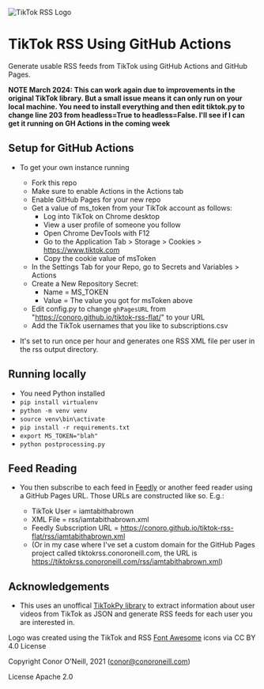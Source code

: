 ![TikTok RSS Logo](https://tiktokrss.conoroneill.com/favicon-32x32.png)
# TikTok RSS Using GitHub Actions

Generate usable RSS feeds from TikTok using GitHub Actions and GitHub Pages.


**NOTE March 2024: This can work again due to improvements in the original TikTok library. But a small issue means it can only run on your local machine. You need to install everything and then edit tiktok.py to change line 203 from headless=True to headless=False. I'll see if I can get it running on GH Actions in the coming week**

## Setup for GitHub Actions
* To get your own instance running
    * Fork this repo
    * Make sure to enable Actions in the Actions tab
    * Enable GitHub Pages for your new repo
    * Get a value of ms_token from your TikTok account as follows:
        * Log into TikTok on Chrome desktop
        * View a user profile of someone you follow
        * Open Chrome DevTools with F12
        * Go to the Application Tab > Storage > Cookies > https://www.tiktok.com
        * Copy the cookie value of msToken
    * In the Settings Tab for your Repo, go to Secrets and Variables > Actions
    * Create a New Repository Secret:
        * Name = MS_TOKEN
        * Value = The value you got for msToken above 
    * Edit config.py to change `ghPagesURL` from "https://conoro.github.io/tiktok-rss-flat/" to your URL
    * Add the TikTok usernames that you like to subscriptions.csv

* It's set to run once per hour and generates one RSS XML file per user in the rss output directory.

## Running locally
* You need Python installed
* `pip install virtualenv`
* `python -m venv venv`
* `source venv\bin\activate`
* `pip install -r requirements.txt`
* `export MS_TOKEN="blah"`
* `python postprocessing.py`


## Feed Reading
* You then subscribe to each feed in [Feedly](https://www.feedly.com) or another feed reader using a GitHub Pages URL. Those URLs are constructed like so. E.g.:

    * TikTok User = iamtabithabrown
    * XML File = rss/iamtabithabrown.xml
    * Feedly Subscription URL = https://conoro.github.io/tiktok-rss-flat/rss/iamtabithabrown.xml
    * (Or in my case where I've set a custom domain for the GitHub Pages project called tiktokrss.conoroneill.com, the URL is https://tiktokrss.conoroneill.com/rss/iamtabithabrown.xml)

## Acknowledgements
* This uses an unoffical [TikTokPy library](https://github.com/davidteather/TikTok-Api) to extract information about user videos from TikTok as JSON and generate RSS feeds for each user you are interested in.

Logo was created using the TikTok and RSS [Font Awesome](https://fontawesome.com/license/free) icons via CC BY 4.0 License

Copyright Conor O'Neill, 2021 (conor@conoroneill.com)

License Apache 2.0

